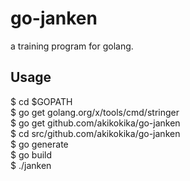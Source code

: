 # go-janken

a training program for golang.

## Usage

$ cd $GOPATH  
$ go get golang.org/x/tools/cmd/stringer  
$ go get github.com/akikokika/go-janken  
$ cd src/github.com/akikokika/go-janken  
$ go generate  
$ go build  
$ ./janken  
